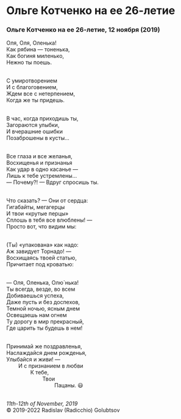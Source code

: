 # Ольге Котченко на ее 26-летие

### Ольге Котченко на ее 26-летие, 12 ноября (2019)

Оля, Оля, Оленька!<br />
Как рябина &mdash; тоненька,<br />
Как богиня миленько,<br />
Нежно ты поешь.

<br />С умиротворением<br />
И с благоговением,<br />
Ждем все с нетерпением,<br />
Когда же ты придешь.

<br />В час, когда приходишь ты,<br />
Загораются улыбки,<br />
И вчерашние ошибки<br />
Позаброшены в кусты...

<br />Все глаза и все желанья,<br />
Восхищенья и признанья<br />
Как удар в одно касанье &mdash;<br />
Лишь к тебе устремлены...<br />
&mdash; Почему?! &mdash; Вдруг спросишь ты.

<br />Что сказать? &mdash; Они от сердца:<br />
Гигабайты, мегагерцы<br />
И твои &laquo;крутые перцы&raquo;<br />
Сплошь в тебя все влюблены! &mdash;<br />
Просто вот, что видим мы:

<br />(Ты) &laquo;упакована&raquo; как надо:<br />
Аж завидует Торнадо! &mdash;<br />
Восхищаясь твоей статью,<br />
Причитает под кроватью:

<br />&mdash; Оля, Оленька, Олю\`нька!<br />
Ты всегда, везде, во всем<br />
Добиваешься успеха,<br />
Даже пусть и без доспехов,<br />
Темной ночью, ясным днем<br />
Освещаешь нам огнем<br />
Ту дорогу в мир прекрасный,<br />
Где царить ты будешь в нем!

<br />Принимай же поздравленья,<br />
Наслаждайся днем рожденья,<br />
Улыбайся и живи! &mdash;<br />
&nbsp;&nbsp;&nbsp;&nbsp;&nbsp;&nbsp;&nbsp;&nbsp;И с признанием в любви<br />
&nbsp;&nbsp;&nbsp;&nbsp;&nbsp;&nbsp;&nbsp;&nbsp;&nbsp;&nbsp;&nbsp;&nbsp;&nbsp;&nbsp;&nbsp;&nbsp;К тебе,<br />
&nbsp;&nbsp;&nbsp;&nbsp;&nbsp;&nbsp;&nbsp;&nbsp;&nbsp;&nbsp;&nbsp;&nbsp;&nbsp;&nbsp;&nbsp;&nbsp;&nbsp;&nbsp;&nbsp;&nbsp;&nbsp;&nbsp;&nbsp;&nbsp;Твои<br />
&nbsp;&nbsp;&nbsp;&nbsp;&nbsp;&nbsp;&nbsp;&nbsp;&nbsp;&nbsp;&nbsp;&nbsp;&nbsp;&nbsp;&nbsp;&nbsp;&nbsp;&nbsp;&nbsp;&nbsp;&nbsp;&nbsp;&nbsp;&nbsp;&nbsp;&nbsp;&nbsp;&nbsp;&nbsp;&nbsp;&nbsp;&nbsp;Пацаны. :smiley:

<br />*11th-12th of November, 2019*<br />
&copy; 2019-2022 Radislav (Radicchio) Golubtsov
